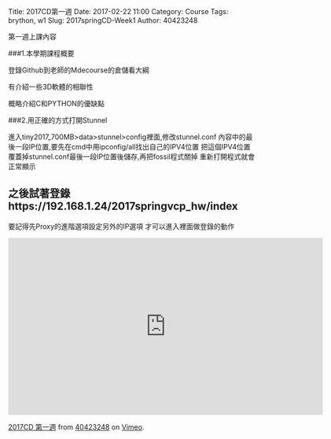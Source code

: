 Title: 2017CD第一週
Date: 2017-02-22 11:00
Category: Course
Tags: brython, w1
Slug: 2017springCD-Week1
Author: 40423248


第一週上課內容

###1.本學期課程概要

登錄Github到老師的Mdecourse的倉儲看大綱

有介紹一些3D軟體的相聯性

概略介紹C和PYTHON的優缺點

###2.用正確的方式打開Stunnel

進入tiny2017_700MB>data>stunnel>config裡面,修改stunnel.conf
內容中的最後一段IP位置,要先在cmd中用ipconfig/all找出自己的IPV4位置
把這個IPV4位置覆蓋掉stunnel.conf最後一段IP位置後儲存,再把fossil程式關掉
重新打開程式就會正常顯示
## 之後試著登錄https://192.168.1.24/2017springvcp_hw/index
要記得先Proxy的進階選項設定另外的IP選項
才可以進入裡面做登錄的動作

<iframe src="https://player.vimeo.com/video/209055449" width="640" height="360" frameborder="0" webkitallowfullscreen mozallowfullscreen allowfullscreen></iframe>
<p><a href="https://vimeo.com/209055449">2017CD 第一週</a> from <a href="https://vimeo.com/user46447136">40423248</a> on <a href="https://vimeo.com">Vimeo</a>.</p>